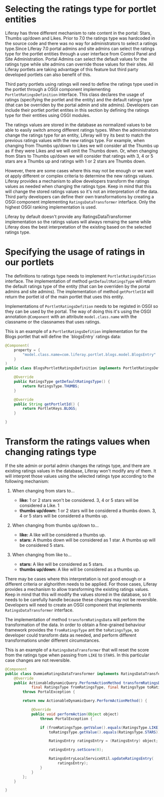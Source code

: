 # Selecting the ratings type for portlet entities

Liferay has three different mechanism to rate content in the portal: Stars, Thumbs up/down and Likes. Prior to 7.0 the ratings type was hardcoded in the source code and there was no way for administrators to select a ratings type.Since Liferay 7.0 portal admins and site admins can select the ratings type for the portlet entities through a user interface from Control Panel and Site Administration. Portal Admins can select the default values for the ratings type while site admins can override those values for their sites. All Liferay portlets are taking advantage of this feature but third party developed portlets can also benefit of this.

Third party portlets using ratings will need to define the ratings type used in the portlet through a OSGI component implementing `PortletRatingsDefinition` interface. This class declares the usage of ratings (specifying the portlet and the entity) and the default ratings type (that can be overriden by the portal admin and site admins). Developers can include their portlet portlet entites in this section by defining the ratings type for their entities using OSGI modules.

The ratings values are stored in the database as normalized values to be able to easily switch among different ratings types. When the administrators change the ratings type for an entity, Liferay will try its best to match the previous ratings values with the new ratings type. For example, when changing from Thumbs up/down to Likes we will consider all the Thumbs up as if they were Likes and we will omit the Thumbs down. Or, when changing from Stars to Thumbs up/down we will consider that ratings with 3, 4 or 5 stars are a Thumbs up and ratings with 1 or 2 stars are Thumbs down.

However, there are some cases where this may not be enough or we want ot apply different or complex criteria to determine the new ratings values. Liferay provides a mechanism to allow developers transform the ratings values as needed when changing the ratings type. Keep in mind that this will change the stored ratings values so it's not an interpretation of the data. Third party developers can define their own transformations by creating a OSGI component implementing `RatingsDataTransformer` interface. Only the highest OSGI ranking implementation is used.

Liferay by default doesn't provide any RatingsDataTransformer implementation so the ratings values will always remaing the same while Liferay does the best interpretation of the existing based on the selected ratings type.

# Specifying the usage of ratings in our portlets

The definitions to ratings type needs to implement `PortletRatingsDefition` interface. The implementation of method `getDefaultRatingsType` will return the default ratings type of the entity (that can be overriden by the portal admins and site admins). The implementation of method `getPortletId` will return the portlet id of the main portlet that uses this entity. 

Implementations of `PortletRatingsDefition` needs to be registed in OSGI so they can be used by the portal. The way of doing this it's using the OSGI annotation `@Component` with an attribute `model.class.name` with the classname or the classnames that uses ratings.

This is an example of a `PortletRatingsDefition` implementation for the Blogs portlet that will define the ´blogsEntry´ ratings data:

```java
@Component(
	property = {
		"model.class.name=com.liferay.portlet.blogs.model.BlogsEntry"
	}
)
public class BlogsPortletRatingsDefinition implements PortletRatingsDefinition {

	@Override
	public RatingsType getDefaultRatingsType() {
		return RatingsType.THUMBS;
	}

	@Override
	public String getPortletId() {
		return PortletKeys.BLOGS;
	}

}
```

# Transform the ratings values when changing ratings type

If the site admin or portal admin changes the ratings type, and there are existing ratings values in the database, Liferay won't modify any of them. It will interpret those values using the selected ratings type according to the following mechanism:

1. When changing from stars to...
 	- **like:** 1 or 2 stars won't be considered. 3, 4 or 5 stars will be considered a Like. 1
 	- **thumbs up/down:** 1 or 2 stars will be considered a thumbs down. 3, 4 or 5 stars will be considered a thumbs up.

2. When changing from thumbs up/down to...
 	- **like:** A like will be considered a thumbs up.
	- **stars:** A thumbs down will be considered as 1 star. A thumbs up will be considered 5 stars.

3. When changing from like to...
	- **stars:** A like will be considered as 5 stars.
	- **thumbs up/down:** A like will be considered as a thumbs up.

There may be cases where this interpretation is not good enough or a different criteria or alghorithm needs to be applied. For those cases, Liferay provides a mechanism to allow transforming the existing ratings values. Keep in mind that this will modify the values stored in the database, so it needs to be carefully handle because these changes may not be reversible. Developers will need to create an OSGI component that implements `RatingsDataTransformer` interface.

The implementation of method `transformRatingsData` will perform the transformation of the data. In order to obtain a fine-grained behaviour framework provides the `fromRatingsType` ant the `toRatingsType`, so developer could transform data as needed, and perform different transformations under different circumstances.

This is an example of a `RatingsDataTransformer` that will reset the score from the ratings type when passing from `LIKE` to `STARS`. In this particular case changes are not reversible.

```java
@Component
public class DummieRatingsDataTransformer implements RatingsDataTransformer {
	@Override
	public ActionableDynamicQuery.PerformActionMethod transformRatingsData(
			final RatingsType fromRatingsType, final RatingsType toRatingsType)
		throws PortalException {

		return new ActionableDynamicQuery.PerformActionMethod() {

			@Override
			public void performAction(Object object)
				throws PortalException {

				if (fromRatingsType.getValue().equals(RatingsType.LIKE) &&
					toRatingsType.getValue().equals(RatingsType.STARS)) {

					RatingsEntry ratingsEntry = (RatingsEntry) object;

					ratingsEntry.setScore(0);

					RatingsEntryLocalServiceUtil.updateRatingsEntry(
						ratingsEntry);
				}
			}
		};
	}

}
```
